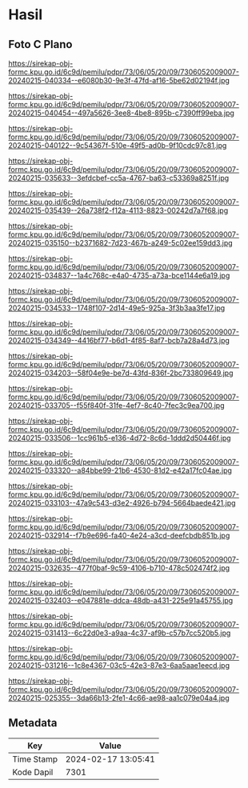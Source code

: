 # Hasil

## Foto C Plano

https://sirekap-obj-formc.kpu.go.id/6c9d/pemilu/pdpr/73/06/05/20/09/7306052009007-20240215-040334--e6080b30-9e3f-47fd-af16-5be62d02194f.jpg

https://sirekap-obj-formc.kpu.go.id/6c9d/pemilu/pdpr/73/06/05/20/09/7306052009007-20240215-040454--497a5626-3ee8-4be8-895b-c7390ff99eba.jpg

https://sirekap-obj-formc.kpu.go.id/6c9d/pemilu/pdpr/73/06/05/20/09/7306052009007-20240215-040122--9c54367f-510e-49f5-ad0b-9f10cdc97c81.jpg

https://sirekap-obj-formc.kpu.go.id/6c9d/pemilu/pdpr/73/06/05/20/09/7306052009007-20240215-035633--3efdcbef-cc5a-4767-ba63-c53369a8251f.jpg

https://sirekap-obj-formc.kpu.go.id/6c9d/pemilu/pdpr/73/06/05/20/09/7306052009007-20240215-035439--26a738f2-f12a-4113-8823-00242d7a7f68.jpg

https://sirekap-obj-formc.kpu.go.id/6c9d/pemilu/pdpr/73/06/05/20/09/7306052009007-20240215-035150--b2371682-7d23-467b-a249-5c02ee159dd3.jpg

https://sirekap-obj-formc.kpu.go.id/6c9d/pemilu/pdpr/73/06/05/20/09/7306052009007-20240215-034837--1a4c768c-e4a0-4735-a73a-bce1144e6a19.jpg

https://sirekap-obj-formc.kpu.go.id/6c9d/pemilu/pdpr/73/06/05/20/09/7306052009007-20240215-034533--1748f107-2d14-49e5-925a-3f3b3aa3fe17.jpg

https://sirekap-obj-formc.kpu.go.id/6c9d/pemilu/pdpr/73/06/05/20/09/7306052009007-20240215-034349--4416bf77-b6d1-4f85-8af7-bcb7a28a4d73.jpg

https://sirekap-obj-formc.kpu.go.id/6c9d/pemilu/pdpr/73/06/05/20/09/7306052009007-20240215-034203--58f04e9e-be7d-43fd-836f-2bc733809649.jpg

https://sirekap-obj-formc.kpu.go.id/6c9d/pemilu/pdpr/73/06/05/20/09/7306052009007-20240215-033705--f55f840f-31fe-4ef7-8c40-7fec3c9ea700.jpg

https://sirekap-obj-formc.kpu.go.id/6c9d/pemilu/pdpr/73/06/05/20/09/7306052009007-20240215-033506--1cc961b5-e136-4d72-8c6d-1ddd2d50446f.jpg

https://sirekap-obj-formc.kpu.go.id/6c9d/pemilu/pdpr/73/06/05/20/09/7306052009007-20240215-033320--a84bbe99-21b6-4530-81d2-e42a17fc04ae.jpg

https://sirekap-obj-formc.kpu.go.id/6c9d/pemilu/pdpr/73/06/05/20/09/7306052009007-20240215-033103--47a9c543-d3e2-4926-b794-5664baede421.jpg

https://sirekap-obj-formc.kpu.go.id/6c9d/pemilu/pdpr/73/06/05/20/09/7306052009007-20240215-032914--f7b9e696-fa40-4e24-a3cd-deefcbdb851b.jpg

https://sirekap-obj-formc.kpu.go.id/6c9d/pemilu/pdpr/73/06/05/20/09/7306052009007-20240215-032635--477f0baf-9c59-4106-b710-478c502474f2.jpg

https://sirekap-obj-formc.kpu.go.id/6c9d/pemilu/pdpr/73/06/05/20/09/7306052009007-20240215-032403--e047881e-ddca-48db-a431-225e91a45755.jpg

https://sirekap-obj-formc.kpu.go.id/6c9d/pemilu/pdpr/73/06/05/20/09/7306052009007-20240215-031413--6c22d0e3-a9aa-4c37-af9b-c57b7cc520b5.jpg

https://sirekap-obj-formc.kpu.go.id/6c9d/pemilu/pdpr/73/06/05/20/09/7306052009007-20240215-031216--1c8e4367-03c5-42e3-87e3-6aa5aae1eecd.jpg

https://sirekap-obj-formc.kpu.go.id/6c9d/pemilu/pdpr/73/06/05/20/09/7306052009007-20240215-025355--3da66b13-2fe1-4c66-ae98-aa1c079e04a4.jpg


## Metadata

| Key        | Value               |
| ---------- | ------------------- |
| Time Stamp | 2024-02-17 13:05:41 |
| Kode Dapil | 7301                |



